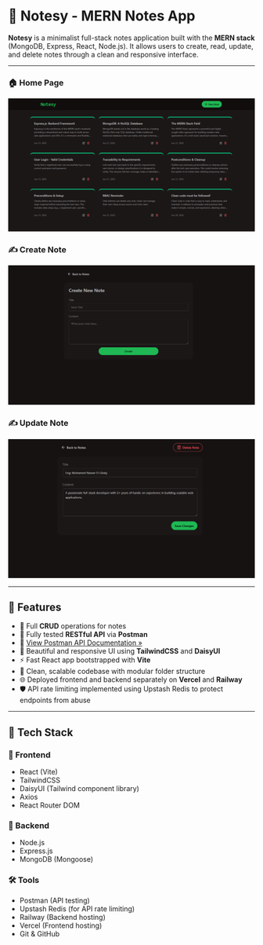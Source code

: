 # 📝 Notesy - MERN Notes App

**Notesy** is a minimalist full-stack notes application built with the **MERN stack** (MongoDB, Express, React, Node.js). It allows users to create, read, update, and delete notes through a clean and responsive interface.

---

### 🏠 Home Page  
![Home](frontend/public/home-page.png)

### ✍️ Create Note  
![Create](frontend/public/create-page.png)

### ✍️ Update Note  
![Update](frontend/public/update-page.png)

---

## 🚀 Features

- 📓 Full **CRUD** operations for notes  
- 🔁 Fully tested **RESTful API** via **Postman**  
- 📄 [View Postman API Documentation »](https://documenter.getpostman.com/view/35951396/2sB2xCiq8b)  
- 🎨 Beautiful and responsive UI using **TailwindCSS** and **DaisyUI**  
- ⚡ Fast React app bootstrapped with **Vite**  
- 🧠 Clean, scalable codebase with modular folder structure  
- 🌐 Deployed frontend and backend separately on **Vercel** and **Railway**
- 🛡️ API rate limiting implemented using Upstash Redis to protect endpoints from abuse

---

## 🧰 Tech Stack

### 🔷 Frontend
- React (Vite)
- TailwindCSS
- DaisyUI (Tailwind component library)
- Axios
- React Router DOM

### 🔶 Backend
- Node.js
- Express.js
- MongoDB (Mongoose)

### 🛠 Tools
- Postman (API testing)
- Upstash Redis (for API rate limiting)
- Railway (Backend hosting)
- Vercel (Frontend hosting)
- Git & GitHub
